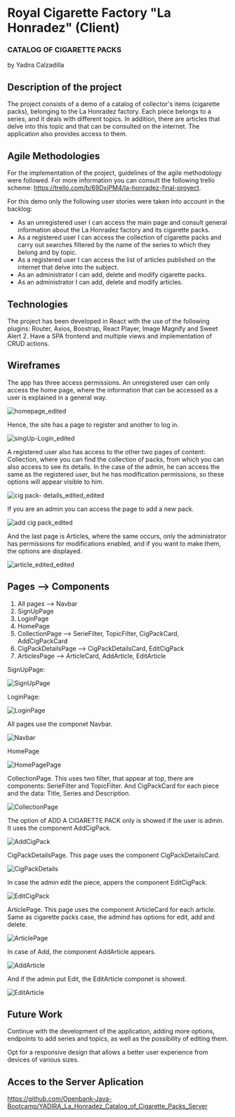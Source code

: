 # Royal Cigarette Factory "La Honradez" (Client)
### CATALOG OF CIGARETTE PACKS
by Yadira Calzadilla

## Description of the project
The project consists of a demo of a catalog of collector's items (cigarette packs), belonging to the La Honradez factory. Each piece belongs to a series, and it deals with different topics. In addition, there are articles that delve into this topic and that can be consulted on the internet. The application also provides access to them.

## Agile Methodologies
For the implementation of the project, guidelines of the agile methodology were followed. For more information you can consult the following trello scheme: https://trello.com/b/69DxjPM4/la-honradez-final-proyect. 

For this demo only the following user stories were taken into account in the backlog:
- As an unregistered user I can access the main page and consult general information about the La Honradez factory and its cigarette packs. 
- As a registered user I can access the collection of cigarette packs and carry out searches filtered by the name of the series to which they belong and by topic.
- As a registered user I can access the list of articles published on the internet that delve into the subject.
- As an administrator I can add, delete and modify cigarette packs.
- As an administrator I can add, delete and modify articles.

## Technologies
The project has been developed in React with the use of the following plugins: Router, Axios, Boostrap, React Player, Image Magnify and Sweet Alert 2. Have a SPA frontend and multiple views and implementation of CRUD actions.

## Wireframes
The app has three access permissions. An unregistered user can only access the home page, where the information that can be accessed as a user is explained in a general way. 

![homepage_edited](https://user-images.githubusercontent.com/100872227/174090513-e7d2acce-b44d-44c8-96f4-71f9e5964ea9.jpg)

Hence, the site has a page to register and another to log in.

![singUp-Login_edited](https://user-images.githubusercontent.com/100872227/174091145-5499ac60-33a6-4d82-b1d0-b3471477231a.jpg)

A registered user also has access to the other two pages of content: Collection, where you can find the collection of packs, from which you can also access to see its details. In the case of the admin, he can access the same as the registered user, but he has modification permissions, so these options will appear visible to him.

![cig pack- details_edited_edited](https://user-images.githubusercontent.com/100872227/174091824-53a30ea5-e931-41dc-9920-423b9b33919e.jpg)

If you are an admin you can access the page to add a new pack.

![add cig pack_edited](https://user-images.githubusercontent.com/100872227/174092540-77382cc5-ddf6-40be-9cd6-0de8d485efc3.jpg)

And the last page is Articles, where the same occurs, only the administrator has permissions for modifications enabled, and if you want to make them, the options are displayed.

![article_edited_edited](https://user-images.githubusercontent.com/100872227/174093242-75d430ad-09a4-4b15-b234-2dc8ef263744.jpg)

## Pages --> Components         
1. All pages --> Navbar
2. SignUpPage
3. LoginPage
4. HomePage
5. CollectionPage --> SerieFilter, TopicFilter, CigPackCard, AddCigPackCard
6. CigPackDetailsPage --> CigPackDetailsCard, EditCigPack
7. ArticlesPage --> ArticleCard, AddArticle, EditArticle

SignUpPage:

![SignUpPage](https://user-images.githubusercontent.com/100872227/174095715-78767fb4-c0c6-4756-83f9-594dc060448d.jpg)

LoginPage:

![LoginPage](https://user-images.githubusercontent.com/100872227/174096146-e0e2418c-f6d3-4490-84d0-1a91fc011331.jpg)

All pages use the componet Navbar.

![Navbar](https://user-images.githubusercontent.com/100872227/174096604-62d154c3-813b-4aed-ae4d-3aa90c7af0e4.jpg)

HomePage

![HomePagePage](https://user-images.githubusercontent.com/100872227/174096914-ea6eceaa-3659-4ef0-ab77-7fb13d4d3c08.jpg)

CollectionPage. This uses two filter, that appear at top, there are components: SerieFilter and TopicFilter. And CigPackCard for each piece and the data: Title, Series and Description. 

![CollectionPage](https://user-images.githubusercontent.com/100872227/174100710-1dfae8fb-8913-4b81-a1cb-578d1e6bc251.jpg)

The option of ADD A CIGARETTE PACK only is showed if the user is admin. It uses the component AddCigPack.

![AddCigPack](https://user-images.githubusercontent.com/100872227/174127742-8ac16a69-9f93-483d-82e1-8d9ba94f0931.jpg)

CigPackDetailsPage. This page uses the component CigPackDetailsCard.

![CigPackDetails](https://user-images.githubusercontent.com/100872227/174114327-8d7be5e8-d272-4be7-bc16-139b2ce5c92e.jpg)
 
In case the admin edit the piece, appers the component EditCigPack.

![EditCigPack](https://user-images.githubusercontent.com/100872227/174126185-404961c9-e298-4e50-af87-f26dd0c462c6.jpg)

ArticlePage. This page uses the component ArticleCard for each article. Same as cigarette packs case, the admind has options for edit, add and delete.

![ArticlePage](https://user-images.githubusercontent.com/100872227/174126450-2bf481b2-9cf3-4f53-9995-3bf6b8292dba.jpg)

In case of Add, the component AddArticle appears.

![AddArticle](https://user-images.githubusercontent.com/100872227/174128164-89034b89-e6f6-4f69-aaa7-3f33c29d6da1.jpg)

And if the admin put Edit, the EditArticle componet is showed.

![EditArticle](https://user-images.githubusercontent.com/100872227/174128507-3cca2edc-878b-46a5-a508-56f83482b682.jpg)

## Future Work
Continue with the development of the application, adding more options, endpoints to add series and topics, as well as the possibility of editing them.

Opt for a responsive design that allows a better user experience from devices of various sizes.

## Acces to the Server Aplication
https://github.com/Openbank-Java-Bootcamp/YADIRA_La_Honradez_Catalog_of_Cigarette_Packs_Server
